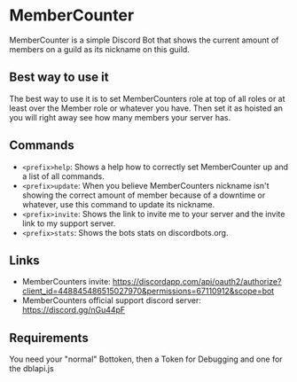 # MemberCounter

MemberCounter is a simple Discord Bot that shows the current amount of members on a guild as its nickname on this guild.

## Best way to use it
The best way to use it is to set MemberCounters role at top of all roles or at least over the Member role or whatever you have. Then set it as hoisted an you will right away see how many members your server has.

## Commands
* `<prefix>help`: Shows a help how to correctly set MemberCounter up and a list of all commands.
* `<prefix>update`: When you believe MemberCounters nickname isn't showing the correct amount of member because of a downtime or whatever, use this command to update its nickname.
* `<prefix>invite`: Shows the link to invite me to your server and the invite link to my support server.
* `<prefix>stats`: Shows the bots stats on discordbots.org.

## Links
* MemberCounters invite: https://discordapp.com/api/oauth2/authorize?client_id=448845486515027970&permissions=67110912&scope=bot
* MemberCounters official support discord server: https://discord.gg/nGu44pF

## Requirements
You need your "normal" Bottoken, then a Token for Debugging and one for the dblapi.js
